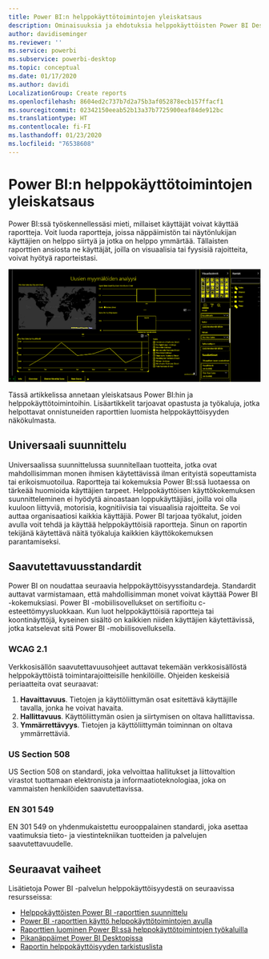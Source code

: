 ```yaml
---
title: Power BI:n helppokäyttötoimintojen yleiskatsaus
description: Ominaisuuksia ja ehdotuksia helppokäyttöisten Power BI Desktop -raporttien luomiseen verkkosisällön saavutettavuusohjeiden (WCAG) mukaisesti
author: davidiseminger
ms.reviewer: ''
ms.service: powerbi
ms.subservice: powerbi-desktop
ms.topic: conceptual
ms.date: 01/17/2020
ms.author: davidi
LocalizationGroup: Create reports
ms.openlocfilehash: 8604ed2c737b7d2a75b3af052878ecb157ffacf1
ms.sourcegitcommit: 02342150eeab52b13a37b7725900eaf84de912bc
ms.translationtype: HT
ms.contentlocale: fi-FI
ms.lasthandoff: 01/23/2020
ms.locfileid: "76538608"
---
```

# <a name="overview-of-accessibility-in-power-bi"></a>Power BI:n helppokäyttötoimintojen yleiskatsaus

Power BI:ssä työskennellessäsi mieti, millaiset käyttäjät voivat käyttää raportteja. Voit luoda raportteja, joissa näppäimistön tai näytönlukijan käyttäjien on helppo siirtyä ja jotka on helppo ymmärtää. Tällaisten raporttien ansiosta ne käyttäjät, joilla on visuaalisia tai fyysisiä rajoitteita, voivat hyötyä raporteistasi.

![Suuren kontrastin Windows-asetukset](media/desktop-accessibility/accessibility-05b.png)

Tässä artikkelissa annetaan yleiskatsaus Power BI:hin ja helppokäyttötoimintoihin. Lisäartikkelit tarjoavat opastusta ja työkaluja, jotka helpottavat onnistuneiden raporttien luomista helppokäyttöisyyden näkökulmasta.

## <a name="universal-design"></a>Universaali suunnittelu

Universaalissa suunnittelussa suunnitellaan tuotteita, jotka ovat mahdollisimman monen ihmisen käytettävissä ilman erityistä sopeuttamista tai erikoismuotoilua. Raportteja tai kokemuksia Power BI:ssä luotaessa on tärkeää huomioida käyttäjien tarpeet. Helppokäyttöisen käyttökokemuksen suunnitteleminen ei hyödytä ainoastaan loppukäyttäjiäsi, joilla voi olla kuuloon liittyviä, motorisia, kognitiivisia tai visuaalisia rajoitteita. Se voi auttaa organisaatiosi kaikkia käyttäjiä. Power BI tarjoaa työkalut, joiden avulla voit tehdä ja käyttää helppokäyttöisiä raportteja. Sinun on raportin tekijänä käytettävä näitä työkaluja kaikkien käyttökokemuksen parantamiseksi.

## <a name="accessibility-standards"></a>Saavutettavuusstandardit

Power BI on noudattaa seuraavia helppokäyttöisyysstandardeja. Standardit auttavat varmistamaan, että mahdollisimman monet voivat käyttää Power BI -kokemuksiasi. Power BI -mobiilisovellukset on sertifioitu c-esteettömyysluokkaan. Kun luot helppokäyttöisiä raportteja tai koontinäyttöjä, kyseinen sisältö on kaikkien niiden käyttäjien käytettävissä, jotka katselevat sitä Power BI -mobiilisovelluksella.

### <a name="wcag-21"></a>WCAG 2.1

Verkkosisällön saavutettavuusohjeet auttavat tekemään verkkosisällöstä helppokäyttöistä toimintarajoitteisille henkilöille. Ohjeiden keskeisiä periaatteita ovat seuraavat:

1. **Havaittavuus**. Tietojen ja käyttöliittymän osat esitettävä käyttäjille tavalla, jonka he voivat havaita.
2. **Hallittavuus**. Käyttöliittymän osien ja siirtymisen on oltava hallittavissa.
3. **Ymmärrettävyys**. Tietojen ja käyttöliittymän toiminnan on oltava ymmärrettäviä.

### <a name="us-section-508"></a>US Section 508

US Section 508 on standardi, joka velvoittaa hallitukset ja liittovaltion virastot tuottamaan elektronista ja informaatioteknologiaa, joka on vammaisten henkilöiden saavutettavissa.

### <a name="en-301-549"></a>EN 301 549

EN 301 549 on yhdenmukaistettu eurooppalainen standardi, joka asettaa vaatimuksia tieto- ja viestintekniikan tuotteiden ja palvelujen saavutettavuudelle.  

## <a name="next-steps"></a>Seuraavat vaiheet

Lisätietoja Power BI -palvelun helppokäyttöisyydestä on seuraavissa resursseissa:

* [Helppokäyttöisten Power BI -raporttien suunnittelu](desktop-accessibility-creating-reports.md)
* [Power BI -raporttien käyttö helppokäyttötoimintojen avulla](desktop-accessibility-consuming-tools.md)
* [Raporttien luominen Power BI:ssä helppokäyttötoimintojen työkaluilla](desktop-accessibility-creating-tools.md)
* [Pikanäppäimet Power BI Desktopissa](desktop-accessibility-keyboard-shortcuts.md)
* [Raportin helppokäyttöisyyden tarkistuslista](desktop-accessibility-creating-reports.md#report-accessibility-checklist)


